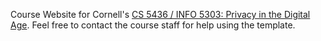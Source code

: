 Course Website for Cornell's [CS 5436 / INFO 5303: Privacy in the Digital Age](https://cs5436.github.io/). Feel free to contact the course staff for help using the template.
